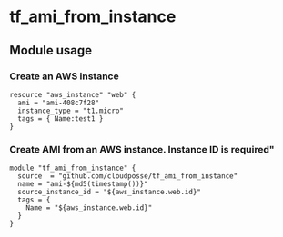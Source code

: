 # tf_ami_from_instance

## Module usage

### Create an AWS instance
```
resource "aws_instance" "web" {
  ami = "ami-408c7f28"
  instance_type = "t1.micro"
  tags = { Name:test1 }
}
```

### Create AMI from an AWS instance. Instance ID is required"
```
module "tf_ami_from_instance" {
  source  = "github.com/cloudposse/tf_ami_from_instance"
  name = "ami-${md5(timestamp())}"
  source_instance_id = "${aws_instance.web.id}"
  tags = {
    Name = "${aws_instance.web.id}"
  }
}
```

